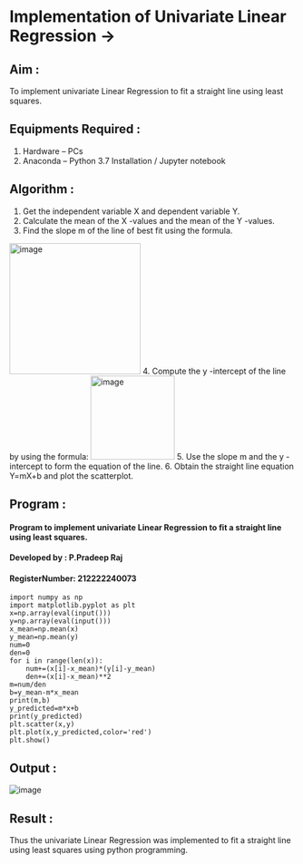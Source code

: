 # Implementation of Univariate Linear Regression ->
## Aim :
To implement univariate Linear Regression to fit a straight line using least squares.

## Equipments Required :

1. Hardware – PCs
2. Anaconda – Python 3.7 Installation / Jupyter notebook

## Algorithm :

1. Get the independent variable X and dependent variable Y.
2. Calculate the mean of the X -values and the mean of the Y -values.
3. Find the slope m of the line of best fit using the formula. 
<img width="231" alt="image" src="https://user-images.githubusercontent.com/93026020/192078527-b3b5ee3e-992f-46c4-865b-3b7ce4ac54ad.png">
4. Compute the y -intercept of the line by using the formula:
<img width="148" alt="image" src="https://user-images.githubusercontent.com/93026020/192078545-79d70b90-7e9d-4b85-9f8b-9d7548a4c5a4.png">
5. Use the slope m and the y -intercept to form the equation of the line.
6. Obtain the straight line equation Y=mX+b and plot the scatterplot.

## Program :
#### Program to implement univariate Linear Regression to fit a straight line using least squares.
#### Developed by : P.Pradeep Raj 
#### RegisterNumber:  212222240073
```
import numpy as np
import matplotlib.pyplot as plt
x=np.array(eval(input()))
y=np.array(eval(input()))
x_mean=np.mean(x)
y_mean=np.mean(y)
num=0
den=0
for i in range(len(x)):
    num+=(x[i]-x_mean)*(y[i]-y_mean)
    den+=(x[i]-x_mean)**2
m=num/den
b=y_mean-m*x_mean
print(m,b)
y_predicted=m*x+b
print(y_predicted)
plt.scatter(x,y)
plt.plot(x,y_predicted,color='red')
plt.show()
```

## Output :
![image](https://github.com/Pradeeppachiyappan/Find-the-best-fit-line-using-Least-Squares-Method/assets/118707347/3bac5b28-d1fa-456c-ba3a-162c57be52d0)



## Result :
Thus the univariate Linear Regression was implemented to fit a straight line using least squares using python programming.
